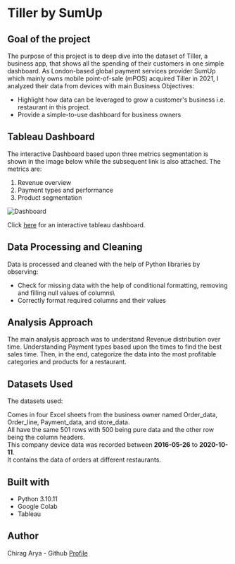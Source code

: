 # Tiller by SumUp
## Goal of the project
The purpose of this project is to deep dive into the dataset of Tiller, a business app, that shows all the spending of their customers in one simple dashboard. As London-based global payment services provider SumUp which mainly owns mobile point-of-sale (mPOS) acquired Tiller in 2021, I analyzed their data from devices with main Business Objectives:
- Highlight how data can be leveraged to grow a customer's business i.e. restaurant in this project.
- Provide a simple-to-use dashboard for business owners

## Tableau Dashboard
The interactive Dashboard based upon three metrics segmentation is shown in the image below while the subsequent link is also attached. The metrics are:
1. Revenue overview
2. Payment types and performance
3. Product segmentation

![Dashboard](Media/Dashboard.png)

Click [here](https://public.tableau.com/app/profile/usama.zafar.qureshi/viz/Tiller/Dashboard1) for an interactive tableau dashboard.

## Data Processing and Cleaning
Data is processed and cleaned with the help of Python libraries by observing:

- Check for missing data with the help of conditional formatting, removing and filling null values of columns\
- Correctly format required columns and their values

## Analysis Approach
The main analysis approach was to understand Revenue distribution over time. Understanding Payment types based upon the times to find the best sales time. Then, in the end, categorize the data into the most profitable categories and products for a restaurant.

## Datasets Used
The datasets used:

Comes in four Excel sheets from the business owner named Order_data, Order_line, Payment_data, and store_data.\
All have the same 501 rows with 500 being pure data and the other row being the column headers.\
This company device data was recorded between **2016-05-26** to **2020-10-11**.\
It contains the data of orders at different restaurants.

## Built with
+ Python 3.10.11
+ Google Colab
+ Tableau

## Author
Chirag Arya - Github [Profile](https://github.com/AryaChirag)
